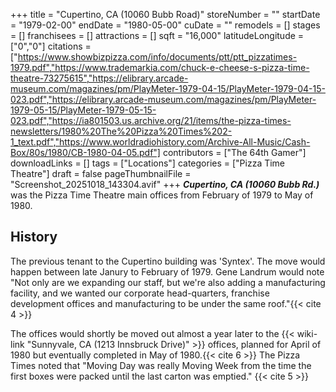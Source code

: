 +++
title = "Cupertino, CA (10060 Bubb Road)"
storeNumber = ""
startDate = "1979-02-00"
endDate = "1980-05-00"
cuDate = ""
remodels = []
stages = []
franchisees = []
attractions = []
sqft = "16,000"
latitudeLongitude = ["0","0"]
citations = ["https://www.showbizpizza.com/info/documents/ptt/ptt_pizzatimes-1979.pdf","https://www.trademarkia.com/chuck-e-cheese-s-pizza-time-theatre-73275615","https://elibrary.arcade-museum.com/magazines/pm/PlayMeter-1979-04-15/PlayMeter-1979-04-15-023.pdf","https://elibrary.arcade-museum.com/magazines/pm/PlayMeter-1979-05-15/PlayMeter-1979-05-15-023.pdf","https://ia801503.us.archive.org/21/items/the-pizza-times-newsletters/1980%20The%20Pizza%20Times%202-1_text.pdf","https://www.worldradiohistory.com/Archive-All-Music/Cash-Box/80s/1980/CB-1980-04-05.pdf"]
contributors = ["The 64th Gamer"]
downloadLinks = []
tags = ["Locations"]
categories = ["Pizza Time Theatre"]
draft = false
pageThumbnailFile = "Screenshot_20251018_143304.avif"
+++
***Cupertino, CA (10060 Bubb Rd.)*** was the Pizza Time Theatre main offices from February of 1979 to May of 1980.

## History
The previous tenant to the Cupertino building was 'Syntex'. The move would happen between late Janury to February of 1979. Gene Landrum would note "Not only are we expanding our staff, but we're also adding a manufacturing facility, and we wanted our corporate head-quarters, franchise development offices and manufacturing to be under the same roof."{{< cite 4 >}}

The offices would shortly be moved out almost a year later to the {{< wiki-link "Sunnyvale, CA (1213 Innsbruck Drive)" >}} offices, planned for April of 1980 but eventually completed in May of 1980.{{< cite 6 >}} The Pizza Times noted that "Moving Day was really Moving Week from the time the first boxes were packed until the last carton was emptied." {{< cite 5 >}}